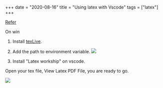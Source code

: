 +++ 
date = "2020-08-16"
title = "Using latex with Vscode"
tags = ["latex"]
+++

[Refer](https://medium.com/@guillaumeblanchet/using-latex-in-visual-studio-code-on-windows-121032043dad)

On win
1. Install [texLive](https://www.tug.org/texlive/acquire-netinstall.html).
2. Add the path to environment variable.
![](https://i.imgur.com/mZL9jlZ.png)

3. Install "Latex workship" on vscode.

Open your tex file, View Latex PDF File, you are ready to go.

![](https://i.imgur.com/jKA7KxD.png)